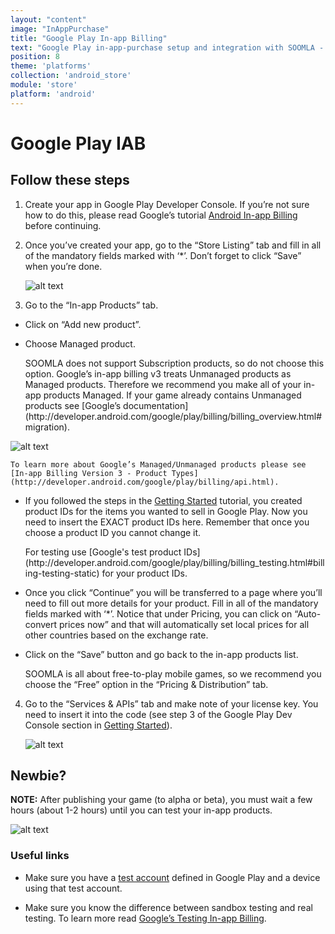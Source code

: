 ```yaml
---
layout: "content"
image: "InAppPurchase"
title: "Google Play In-app Billing"
text: "Google Play in-app-purchase setup and integration with SOOMLA - define your game's in-app products."
position: 8
theme: 'platforms'
collection: 'android_store'
module: 'store'
platform: 'android'
---
```


# Google Play IAB

## Follow these steps

1. Create your app in Google Play Developer Console. If you’re not sure how to do this, please read Google’s tutorial [Android In-app Billing](http://developer.android.com/guide/google/play/billing/index.html) before continuing.

2. Once you’ve created your app, go to the “Store Listing” tab and fill in all of the mandatory fields marked with ‘*’. Don’t forget to click “Save” when you’re done.

    ![alt text](/img/tutorial_img/google_play_iab/soomlaStoreEx.png "Store Listing")

3. Go to the “In-app Products” tab.

  - Click on “Add new product”.

  - Choose Managed product.

    <div class="info-box">SOOMLA does not support Subscription products, so do not choose this option. Google’s in-app billing v3 treats Unmanaged products as Managed products. Therefore we recommend you make all of your in-app products Managed. If your game already contains Unmanaged products see [Google’s documentation](http://developer.android.com/google/play/billing/billing_overview.html#migration).</div>

  ![alt text](/img/tutorial_img/google_play_iab/managedProduct.png "In-app products")

    To learn more about Google’s Managed/Unmanaged products please see [In-app Billing Version 3 - Product Types](http://developer.android.com/google/play/billing/api.html).

  - If you followed the steps in the [Getting Started](/android/store/Store_GettingStarted) tutorial, you created product IDs for the items you wanted to sell in Google Play. Now you need to insert the EXACT product IDs here. Remember that once you choose a product ID you cannot change it.

    <div class="info-box">For testing use [Google's test product IDs](http://developer.android.com/google/play/billing/billing_testing.html#billing-testing-static) for your product IDs.</div>

  - Once you click “Continue” you will be transferred to a page where you’ll need to fill out more details for your product. Fill in all of the mandatory fields marked with ‘*’. Notice that under Pricing, you can click on “Auto-convert prices now” and that will automatically set local prices for all other countries based on the exchange rate.

  - Click on the “Save” button and go back to the in-app products list.

    <div class="info-box">SOOMLA is all about free-to-play mobile games, so we recommend you choose the “Free” option in the “Pricing & Distribution” tab.</div>

4. Go to the “Services & APIs” tab and make note of your license key. You need to insert it into the code (see step 3 of the Google Play Dev Console section in [Getting Started](/android/store/Store_GettingStarted)).

    ![alt text](/img/tutorial_img/google_play_iab/licenseKey.png "License key")

## Newbie?

**NOTE:** After publishing your game (to alpha or beta), you must wait a few hours (about 1-2 hours) until you can test your in-app products.

  ![alt text](/img/tutorial_img/google_play_iab/iap_testing.png "IAP testing")

### Useful links

- Make sure you have a [test account](http://developer.android.com/google/play/licensing/setting-up.html#test-acct-setup) defined in Google Play and a device using that test account.

- Make sure you know the difference between sandbox testing and real testing. To learn more read [Google’s Testing In-app Billing](http://developer.android.com/google/play/billing/billing_testing.html).
